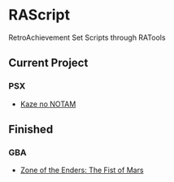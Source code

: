 # RAScript
RetroAchievement Set Scripts through RATools

## Current Project
### PSX
* [Kaze no NOTAM](https://retroachievements.org/game/20377)

## Finished
### GBA
*  [Zone of the Enders: The Fist of Mars](https://retroachievements.org/game/2518)
